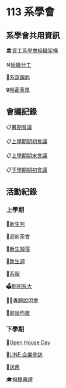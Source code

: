 # 113 系學會

## 系學會共用資訊

🏛️[資工系學會組織架構](系學會共用資訊/資工系學會組織架構.md)

⚒️[組織分工](系學會共用資訊/組織分工.md)

🔑[系窩鑰匙](系學會共用資訊/系窩鑰匙.md)

🔒[帳密表單](https://www.notion.so/7c0fec08f92b4722b76837d0412792d4?pvs=21)

## 會議記錄

📋[暑期會議](會議記錄/暑期會議.md)

📋[上學期期初會議](會議記錄/上學期期初會議.md)

📋[上學期期末會議](會議記錄/上學期期末會議.md)

📋[下學期期初會議](會議記錄/下學期期初會議.md)

## 活動紀錄

### 上學期

🍼[新生包](活動紀錄/新生包.md)

🍵迎新茶會

💪[新生搬宿](活動紀錄/新生搬宿.md)

🤱[新生週](活動紀錄/新生週.md)

👚[系服](活動紀錄/系服.md)

🗳️[期初系大](活動紀錄/期初系大.md)

🧑‍🏫[專題說明會](活動紀錄/專題說明會.md)

🎄[耶誕佈置](活動紀錄/耶誕佈置.md)

### 下學期

🏫[Open House Day](活動紀錄/Open_House.md)

🏢[LINE 企業參訪](活動紀錄/企業參訪.md)

🧓[送舊](活動紀錄/送舊.md)

🎓[撥穗典禮](https://www.notion.so/113-1d090d4967d08023aca5d4fdd8026ba4?source=copy_link)

